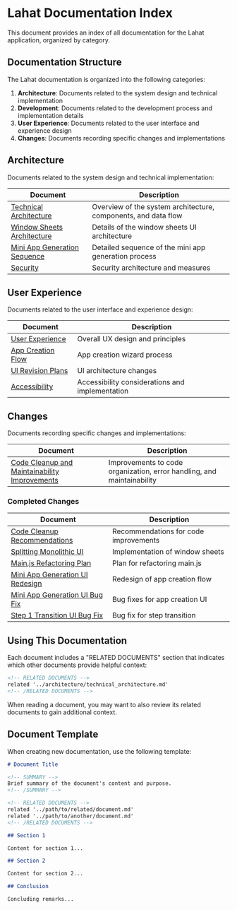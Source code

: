 # Lahat Documentation Index

<!-- SUMMARY -->
This document provides an index of all documentation for the Lahat application, organized by category.
<!-- /SUMMARY -->

## Documentation Structure

The Lahat documentation is organized into the following categories:

1. **Architecture**: Documents related to the system design and technical implementation
2. **Development**: Documents related to the development process and implementation details
3. **User Experience**: Documents related to the user interface and experience design
4. **Changes**: Documents recording specific changes and implementations

## Architecture

Documents related to the system design and technical implementation:

| Document | Description |
|----------|-------------|
| [Technical Architecture](architecture/technical_architecture.md) | Overview of the system architecture, components, and data flow |
| [Window Sheets Architecture](architecture/window_sheets_architecture.md) | Details of the window sheets UI architecture |
| [Mini App Generation Sequence](architecture/mini_app_generation_sequence.md) | Detailed sequence of the mini app generation process |
| [Security](architecture/security.md) | Security architecture and measures |

## User Experience

Documents related to the user interface and experience design:

| Document | Description |
|----------|-------------|
| [User Experience](user_experience/user_experience.md) | Overall UX design and principles |
| [App Creation Flow](user_experience/app_creation_flow.md) | App creation wizard process |
| [UI Revision Plans](user_experience/ui_revision_plans.md) | UI architecture changes |
| [Accessibility](user_experience/accessibility.md) | Accessibility considerations and implementation |

## Changes

Documents recording specific changes and implementations:

| Document | Description |
|----------|-------------|
| [Code Cleanup and Maintainability Improvements](changes/20250305-code-cleanup-and-maintainability-improvements.md) | Improvements to code organization, error handling, and maintainability |

### Completed Changes

| Document | Description |
|----------|-------------|
| [Code Cleanup Recommendations](changes/done/20250228-code-cleanup-recommendations.md) | Recommendations for code improvements |
| [Splitting Monolithic UI](changes/done/20250228-splitting-monolithic-ui.md) | Implementation of window sheets |
| [Main.js Refactoring Plan](changes/done/20250301-main-js-refactoring-plan.md) | Plan for refactoring main.js |
| [Mini App Generation UI Redesign](changes/done/20250302-mini-app-generation-ui-redesign.md) | Redesign of app creation flow |
| [Mini App Generation UI Bug Fix](changes/done/20250303-mini-app-generation-ui-bug-fix.md) | Bug fixes for app creation UI |
| [Step 1 Transition UI Bug Fix](changes/done/20250304-step1-transition-ui-bug-fix.md) | Bug fix for step transition |

## Using This Documentation

Each document includes a "RELATED DOCUMENTS" section that indicates which other documents provide helpful context:

```markdown
<!-- RELATED DOCUMENTS -->
related '../architecture/technical_architecture.md'
<!-- /RELATED DOCUMENTS -->
```

When reading a document, you may want to also review its related documents to gain additional context.

## Document Template

When creating new documentation, use the following template:

```markdown
# Document Title

<!-- SUMMARY -->
Brief summary of the document's content and purpose.
<!-- /SUMMARY -->

<!-- RELATED DOCUMENTS -->
related '../path/to/related/document.md'
related '../path/to/another/document.md'
<!-- /RELATED DOCUMENTS -->

## Section 1

Content for section 1...

## Section 2

Content for section 2...

## Conclusion

Concluding remarks...
